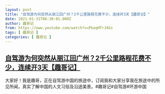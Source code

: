 ```yaml
---
layout: post
title: "自驾游为何突然从丽江回广州？2千公里路程花费不少，连续开3天【趣哥记】"
date: 2021-01-31T06:30:01.000Z
author: 趣哥记
from: https://www.youtube.com/watch?v=PkaqHTrJ4Gs
tags: [ 趣哥记 ]
categories: [ 趣哥记 ]
---
```

<!--1612074601000-->
[自驾游为何突然从丽江回广州？2千公里路程花费不少，连续开3天【趣哥记】](https://www.youtube.com/watch?v=PkaqHTrJ4Gs)
------

<div>
大家好！我是趣哥，正在自驾游中国的旅途中，订阅我和大家分享我在旅途中的所见所闻，真实了解中国的人文习俗及沿途美景。#趣哥记#自驾游#环游中国
</div>

